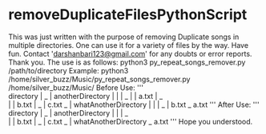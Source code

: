 # removeDuplicateFilesPythonScript
This was just written with the purpose of removing Duplicate songs in multiple directories. One can use it for a variety of files by the way. Have fun. Contact 'darshanbari123@gmail.com' for any doubts or error reports. Thank you.
The use is as follows: python3 py_repeat_songs_remover.py /path/to/directory
Example: python3 /home/silver_buzz/Music/py_repeat_songs_remover.py /home/silver_buzz/Music/
Before Use:
'''<br>
directory
|
\_
|  anotherDirectory
|  |
|  \_
|  |  a.txt
|  \_   
|  |  b.txt
|  \_
|     c.txt
\_
|  whatAnotherDirectory
|  |
|  \_
|     b.txt
\_
   a.txt
'''
After Use:
'''
directory
|
\_
|  anotherDirectory
|  |
|  \_   
|  |  b.txt
|  \_
|     c.txt
\_
|  whatAnotherDirectory
\_
   a.txt
'''
 Hope you understood.
